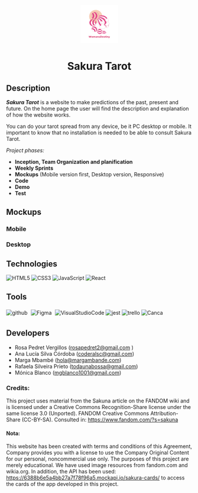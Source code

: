 # <p align="center"><img src="app/src/assets/womansDestiny.png">
# <p align="center">Sakura Tarot</p>

## Description

 ***Sakura Tarot*** is a website to make predictions of the past, present and future. On the home page the user will find the description and explanation of how the website works.

You can do your tarot spread from any device, be it PC desktop or mobile. It important to know that no installation is needed to be able to consult Sakura Tarot.

_Project phases:_

  -  **Inception, Team Organization and planification**
  - **Weekly Sprints**
  - **Mockups**  (Mobile version first, Desktop version, Responsive)
  - **Code**
  - **Demo**
  - **Test**

## Mockups

### Mobile

### Desktop


## Technologies 

<div align=""> 
<img src="https://profilinator.rishav.dev/skills-assets/html5-original-wordmark.svg" alt="HTML5" height="50" />  
<img src="https://profilinator.rishav.dev/skills-assets/css3-original-wordmark.svg" alt="CSS3" height="50" />  
<img src="https://profilinator.rishav.dev/skills-assets/javascript-original.svg" alt="JavaScript" height="50" />
<img src="https://profilinator.rishav.dev/skills-assets/react-original-wordmark.svg" alt="React" height="50" />  
</div>

  
## Tools

<div align="">  
<img src="https://cdn-icons-png.flaticon.com/512/25/25231.png" alt="github" width="50" heigth="50"/>
<img style="margin: 5px" src="https://profilinator.rishav.dev/skills-assets/figma-icon.svg" alt="Figma" height="50" />
<img src="https://upload.wikimedia.org/wikipedia/commons/thumb/9/9a/Visual_Studio_Code_1.35_icon.svg/512px-Visual_Studio_Code_1.35_icon.svg.png" alt="VisualStudioCode" height="50" />
<img src="https://github.com/EqualWaveStudio/soundwave/assets/131855670/465e872f-6242-48b4-964c-7f5c3e749685" alt="jest" width="50" height="50"/>
<img src="https://w7.pngwing.com/pngs/115/721/png-transparent-trello-social-icons-icon.png" alt="trello" width="50" heigth="50"/>
 <img src="https://1000marcas.net/wp-content/uploads/2020/01/logo-Canva.png" alt="Canca" width="60" heigth="60"/>


## Developers

  - Rosa Pedret Vergillos (rosapedret2@gmail.com )
  - Ana Lucía Silva Córdoba (coderalsc@gmail.com)
  - Marga Mbambé (hola@margambande.com)
  - Rafaela Silveira Prieto (todaunabossa@gmail.com)
  - Mónica Blanco (mgblanco1001@gmail.com)


### Credits:
  This project uses material from the Sakuna article on the FANDOM wiki and is licensed under a Creative Commons Recognition-Share license under the same license 3.0 (Unported). FANDOM Creative Commons Attribution-Share (CC-BY-SA). Consulted in: https://www.fandom.com/?s=sakuna


#### Nota:
 This website has been created with terms and conditions of this Agreement, Company provides you with a license to use the Company Original Content for our personal, noncommercial use only. The purposes of this project are merely educational. We have used image resources from fandom.com and wikia.org. In addition, the API has been used: https://6388b6e5a4bb27a7f78f96a5.mockapi.io/sakura-cards/ to access the cards of the app developed in this project.
